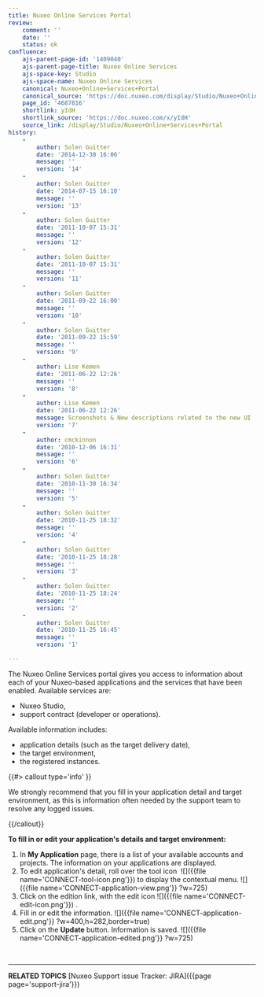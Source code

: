 ```yaml
---
title: Nuxeo Online Services Portal
review:
    comment: ''
    date: ''
    status: ok
confluence:
    ajs-parent-page-id: '1409040'
    ajs-parent-page-title: Nuxeo Online Services
    ajs-space-key: Studio
    ajs-space-name: Nuxeo Online Services
    canonical: Nuxeo+Online+Services+Portal
    canonical_source: 'https://doc.nuxeo.com/display/Studio/Nuxeo+Online+Services+Portal'
    page_id: '4687816'
    shortlink: yIdH
    shortlink_source: 'https://doc.nuxeo.com/x/yIdH'
    source_link: /display/Studio/Nuxeo+Online+Services+Portal
history:
    - 
        author: Solen Guitter
        date: '2014-12-30 16:06'
        message: ''
        version: '14'
    - 
        author: Solen Guitter
        date: '2014-07-15 16:10'
        message: ''
        version: '13'
    - 
        author: Solen Guitter
        date: '2011-10-07 15:31'
        message: ''
        version: '12'
    - 
        author: Solen Guitter
        date: '2011-10-07 15:31'
        message: ''
        version: '11'
    - 
        author: Solen Guitter
        date: '2011-09-22 16:00'
        message: ''
        version: '10'
    - 
        author: Solen Guitter
        date: '2011-09-22 15:59'
        message: ''
        version: '9'
    - 
        author: Lise Kemen
        date: '2011-06-22 12:26'
        message: ''
        version: '8'
    - 
        author: Lise Kemen
        date: '2011-06-22 12:26'
        message: Screenshots & New descriptions related to the new UI
        version: '7'
    - 
        author: cmckinnon
        date: '2010-12-06 16:31'
        message: ''
        version: '6'
    - 
        author: Solen Guitter
        date: '2010-11-30 16:34'
        message: ''
        version: '5'
    - 
        author: Solen Guitter
        date: '2010-11-25 18:32'
        message: ''
        version: '4'
    - 
        author: Solen Guitter
        date: '2010-11-25 18:28'
        message: ''
        version: '3'
    - 
        author: Solen Guitter
        date: '2010-11-25 18:24'
        message: ''
        version: '2'
    - 
        author: Solen Guitter
        date: '2010-11-25 16:45'
        message: ''
        version: '1'

---
```

The Nuxeo Online Services portal gives you access to information about each of your Nuxeo-based applications and the services that have been enabled.
Available services are:

*   Nuxeo Studio,
*   support contract (developer or operations).

Available information includes:

*   application details (such as the target delivery date),
*   the target environment,
*   the registered instances.

{{#> callout type='info' }}

We strongly recommend that you fill in your application detail and target environment, as this is information often needed by the support team to resolve any logged issues.

{{/callout}}

**To fill in or edit your application's details and target environment:**

1.  In&nbsp;**My Application** page, there is a list of your available accounts and projects.
    The information on your applications are displayed.
2.  To edit application's detail, roll over the tool icon&nbsp; ![]({{file name='CONNECT-tool-icon.png'}})&nbsp;to display the contextual menu.
    ![]({{file name='CONNECT-application-view.png'}} ?w=725)
3.  Click on the edition link, with the edit icon ![]({{file name='CONNECT-edit-icon.png'}})&nbsp;.
4.  Fill in or edit the information.
    ![]({{file name='CONNECT-application-edit.png'}} ?w=400,h=282,border=true)
5.  Click on the **Update** button.
    Information is saved.
    ![]({{file name='CONNECT-application-edited.png'}} ?w=725)

&nbsp;

* * *

**RELATED TOPICS**
[Nuxeo Support issue Tracker: JIRA]({{page page='support-jira'}})